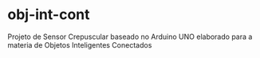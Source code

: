 # obj-int-cont
Projeto de Sensor Crepuscular baseado no Arduino UNO elaborado para a materia de Objetos Inteligentes Conectados
